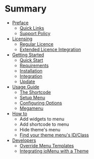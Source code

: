 # Summary

* [Preface](README.md)
   * [Quick Links](preface/quick_links.md)
   * [Support Policy](preface/support_policy.md)
* [Licensing](licensing/README.md)
   * [Regular Licence](licensing/regular_licence.md)
   * [Extended Licence Integration](licensing/extended_licence_integration.md)
* [Getting Started](getting-started/README.md)
   * [Quick Start](getting-started/quick_start.md)
   * [Requirements](getting-started/requirements.md)
   * [Installation](getting-started/installation.md)
   * [Integration](integration.md)
   * [Update](update.md)
* [Usage Guide](usage_guide.md)
   * [The Shortcode](the_shortcode.md)
   * [Setup Menu](setup_menu.md)
   * [Configuring Options](configuring_options.md)
   * [Megamenu](megamenu.md)
* [How to](how_to.md)
   * Add widgets to menu
   * Add shortcode to menu
   * Hide theme's menu
   * [Find your theme menu's ID/Class](find_your_theme_menus_idclass.md)
* [Developers](developers.md)
   * [Override Menu Templates](override_menu_templates.md)
   * [Integrating ioMenu with a Theme](integrating_iomenu_with_a_theme.md)

